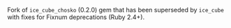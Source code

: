 Fork of `ice_cube_chosko` (0.2.0) gem that has been superseded by `ice_cube` with fixes for Fixnum deprecations (Ruby 2.4+).

